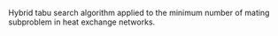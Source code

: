 Hybrid tabu search algorithm applied to the minimum number of mating subproblem in heat exchange networks.
